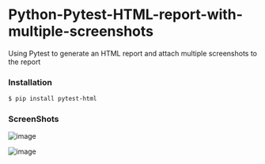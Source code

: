 # Python-Pytest-HTML-report-with-multiple-screenshots
Using Pytest to generate an HTML report and attach multiple screenshots to the report



### Installation

```sh
$ pip install pytest-html

```

### ScreenShots

![image](https://user-images.githubusercontent.com/35892616/41856807-a952c1f0-789e-11e8-8a99-f1478141457f.png)



![image](https://user-images.githubusercontent.com/35892616/41856814-acd5dede-789e-11e8-9b77-5dc229c7dc4f.png)


